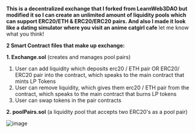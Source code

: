**This is a decentralized exchange that I forked from LearnWeb3DAO but modified it so I can create an unlimited amount of liquidity pools which can support ERC20/ETH & ERC20/ERC20 pairs. And also I made it look like a dating simulator where you visit an anime catgirl cafe**
let me know what you think!

**2 Smart Contract files that make up exchange:**

**1. Exchange.sol**
(creates and manages pool pairs)
1. User can add liquidity which deposits erc20 / ETH pair OR ERC20/ ERC20 pair into the contract, which speaks to the main contract that mints LP Tokens
2. User can remove liquidity, which gives them erc20 / ETH pair from the contract, which speaks to the main contract that burns LP tokens
3. User can swap tokens in the pair contracts

**2. poolPairs.sol** 
(a liquidity pool that accepts two ERC20's as a pool pair)

![image](https://user-images.githubusercontent.com/100609687/190956541-b4914a7d-3d41-42ce-a77a-aefce28a74fb.png)
